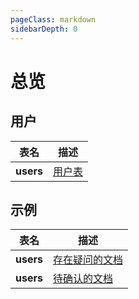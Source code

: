 ```yaml
---
pageClass: markdown
sidebarDepth: 0
---
```


# 总览

## 用户

| 表名                 | 描述                                         |
| -------------------- | -------------------------------------------- |
| **users**            | [用户表](./user/users)                    |


## 示例

| 表名                     | 描述                                            |
| ------------------------ | ----------------------------------------------- |
| **users**    | <a class="q" href="./user/users">存在疑问的文档</a>    |
| **users**     | <a class="c" href="./user/users">待确认的文档</a>     |
